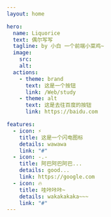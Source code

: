 ```yaml
---
layout: home

hero:
  name: Liquorice
  text: 偶尔写写
  tagline: by 小白 一个前端小菜鸡~
  image:
    src:
    alt:
  actions:
    - theme: brand
      text: 这是一个按钮
      link: /Web/study
    - theme: alt
      text: 这是去往百度的按钮
      link: https://baidu.com

features:
  - icon: ⚡️
    title: 这是一个闪电图标
    details: wawawa
    link: "#"
  - icon: -.-
    title: 阿巴阿巴阿巴...
    details: good...
    link: https://google.com
  - icon: 🔥
    title: 哇咔咔咔~
    details: wakakakaka~~~
    link: "#"
---
```


<script>
export default {
  created() {
    console.log('Blogger WeChat: lz755987');
  },
}
</script>
